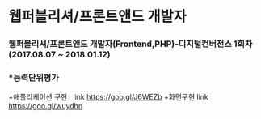 #  웹퍼블리셔/프론트앤드 개발자
### 웹퍼블리셔/프론트앤드 개발자(Frontend,PHP)-디지털컨버전스 1회차 (2017.08.07 ~ 2018.01.12)

### *능력단위평가

+애플리케이션 구현   link https://goo.gl/J6WEZb 
+화면구현           link https://goo.gl/wuydhn 
